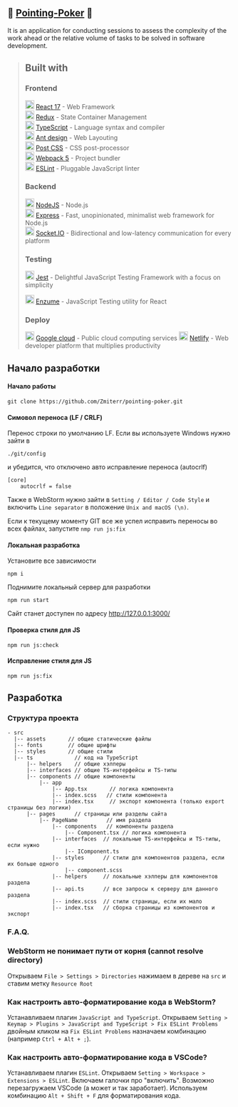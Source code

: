 
## :flower_playing_cards: [Pointing-Poker](https://pointing-pocker-rss.netlify.app) :flower_playing_cards:
It is an application for conducting sessions to assess the complexity of the work ahead or the relative volume of tasks to be solved in software development.


> ## Built with
> ### Frontend
> <img alt="" width="20" height="20" src="https://camo.githubusercontent.com/b0c01c651350ad593a116259c5fe35b118f895a0c7bee0b1c0dc0c79a024b02f/68747470733a2f2f72656163746a732e6f72672f66617669636f6e2e69636f"> [React 17](https://reactjs.org/) - Web Framework  
<img alt="" width="20" height="20"  src="https://camo.githubusercontent.com/aa7c752a028133f5d0222ddebae1f925c26ecc999e3f1e0689a04b0cbeb94ded/68747470733a2f2f72656475782e6a732e6f72672f696d672f66617669636f6e2f66617669636f6e2e69636f"> [Redux](https://reactjs.org/) - State Container Management  
<img alt="" width="20" height="20" src="https://camo.githubusercontent.com/8fd0e8b01587de590017c247195d5b4a8fd33bb53fc6cd71fc40689fbd2d7b57/68747470733a2f2f7777772e747970657363726970746c616e672e6f72672f66617669636f6e2d33327833322e706e67"> [TypeScript](https://www.typescriptlang.org/) - Language syntax and compiler  
<img alt="" width="20" height="20" src="https://user-images.githubusercontent.com/10351028/137503047-758be968-dead-471b-b972-0d32910e6fa8.png"> [Ant design](https://ant.design/) - Web Layouting  
<img alt="" width="20" height="20" src="https://user-images.githubusercontent.com/10351028/137503210-08f6c4bb-ec6b-4c11-9418-ebe80d724412.png"> [Post CSS](https://postcss.org/) - CSS post-processor  
<img alt="" width="20" height="20" src="https://camo.githubusercontent.com/88be413edda17e269ad9fc210218a5640e09f6f6b5f25b5fe84093c26501cdd3/68747470733a2f2f7765627061636b2e6a732e6f72672f69636f6e5f313932783139322e706e67"> [Webpack 5](https://webpack.js.org/) - Project bundler  
<img alt="" width="20" height="20" src="https://user-images.githubusercontent.com/31656183/136399478-f6182c75-065e-4f68-8f51-ee221e26197a.png"> [ESLint](https://eslint.org/) - Pluggable JavaScript linter
> 
> ### Backend
> <img alt="" width="20" height="20" src="https://user-images.githubusercontent.com/31656183/136397127-058f92f2-5b1b-4d1d-a280-148fc10f30e6.png"> [NodeJS](https://nodejs.org/en/) - Node.js  
<img alt="" width="20" height="20" src="https://user-images.githubusercontent.com/31656183/136397711-7e00ffbe-e26b-4ff2-88f5-26c92ad7c7d6.png"> [Express](https://expressjs.com/) - Fast, unopinionated, minimalist web framework for Node.js   
<img alt="" width="20" height="20" src="https://user-images.githubusercontent.com/31656183/136398151-2f1181fd-f582-4d92-aad4-94cbdca4aa0e.png"> [Socket.IO](https://socket.io/) - Bidirectional and low-latency communication for every platform
> 
> ### Testing
> <img alt="" width="20" height="20" src="https://user-images.githubusercontent.com/31656183/136400240-f098f011-624f-4bfd-b3d4-541e951bf249.png"> [Jest](https://jestjs.io/) - Delightful JavaScript Testing Framework with a focus on simplicity
> 
> <img alt="" width="20" height="20" src="https://user-images.githubusercontent.com/10351028/137503499-625f05c5-5131-4bb1-aabe-fb6f2de6e33a.png"> [Enzume](https://airbnb.io/) - JavaScript Testing utility for React
> 
> ### Deploy
> <img alt="" width="20" height="20" src="https://user-images.githubusercontent.com/10351028/137499777-b44bc207-3717-4301-8248-a8b3da47f215.png"> [Google cloud](https://console.cloud.google.com/) - Public cloud computing services 
<img alt="" width="20" height="20" src="https://user-images.githubusercontent.com/10351028/137504000-667f5573-1327-43ca-ae1a-f5f6438f7a91.png"> [Netlify](https://www.netlify.com/) - Web developer platform that multiplies productivity


## Начало разработки

#### Начало работы

```
git clone https://github.com/Zmiterr/pointing-poker.git
```

#### Симовол переноса (LF / CRLF)
Перенос строки по умолчанию LF. Если вы используете Windows нужно зайти в

```
./git/config
```
и убедится, что отключено авто исправление переноса (autocrlf)

```
[core]
    autocrlf = false
```
Также в WebStorm нужно зайти в ```Setting / Editor / Code Style``` и включить ```Line separator``` в положение ```Unix and macOS (\n)```.

Если к текущему моменту GIT все же успел исправить переносы во всех файлах, запустите ```nmp run js:fix```

#### Локальная разработка

Установите все зависимости
```
npm i
```

Поднимите локальный сервер для разработки
```
npm run start
```

Сайт станет доступен по адресу http://127.0.0.1:3000/

#### Проверка стиля для JS

```
npm run js:check
```

#### Исправление стиля для JS

```
npm run js:fix
```

## Разработка

### Структура проекта

```
- src
  |-- assets       // общие статические файлы
  |-- fonts        // общие шрифты
  |-- styles       // общие стили
  |-- ts             // код на TypeScript
      |-- helpers    // общие хэлперы
      |-- interfaces // общие TS-интерфейсы и TS-типы
      |-- components // общие компоненты
          |-- app
              |-- App.tsx       // логика компонента
              |-- index.scss   // стили компонента
              |-- index.tsx     // экспорт компонента (только export страницы без логики)
      |-- pages      // страницы или разделы сайта
          |-- PageName         // имя раздела
              |-- components   // компоненты раздела
                  |-- Component.tsx // логика компонента
              |-- interfaces  // локальные TS-интерфейсы и TS-типы, если нужно
                  |-- IComponent.ts
              |-- styles      // стили для компонентов раздела, если их больше одного
                  |-- component.scss
              |-- helpers     // локальные хэлперы для компонентов раздела
              |-- api.ts      // все запросы к серверу для данного раздела
              |-- index.scss  // стили страницы, если их мало
              |-- index.tsx   // сборка страницы из компонентов и экспорт

```

### F.A.Q.

### WebStorm не понимает пути от корня (cannot resolve directory)

Открываем ```File > Settings > Directories``` нажимаем в дереве на ```src``` и ставим метку ```Resource Root```

### Как настроить авто-форматирование кода в WebStorm?

Устанавливаем плагин ```JavaScript and TypeScript```. Открываем ```Setting > Keymap > Plugins > JavaScript and TypeScript > Fix ESLint Problems``` двойным кликом на ```Fix ESLint Problems``` назначаем комбинацию (например ```Ctrl + Alt + ;```).

### Как настроить авто-форматирование кода в VSCode?

Устанавливаем плагин ```ESLint```. Открываем ```Setting > Workspace > Extensions > ESLint```. Включаем галочки про "включить". Возможно перезагружаем VSCode (а может и так заработает). Используем комбинацию ```Alt + Shift + F``` для форматирования кода.
